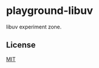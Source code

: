 # playground-libuv
libuv experiment zone.

## License
[MIT](https://tldrlegal.com/license/mit-license)
